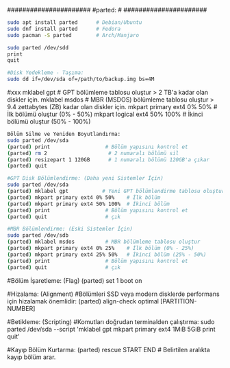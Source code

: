 ######################
#parted:             #
######################

```sh
sudo apt install parted      # Debian/Ubuntu
sudo dnf install parted      # Fedora
sudo pacman -S parted        # Arch/Manjaro
```
```sh
sudo parted /dev/sdd
print
quit
```

```sh
#Disk Yedekleme - Taşıma:
sudo dd if=/dev/sda of=/path/to/backup.img bs=4M
```

#xxx
mklabel gpt        # GPT bölümleme tablosu oluştur > 2 TB'a kadar olan diskler için.
mklabel msdos      # MBR (MSDOS) bölümleme tablosu oluştur > 9.4 zettabytes (ZB) kadar olan diskler için.
mkpart primary ext4 0% 50%      # İlk bölümü oluştur (0% - 50%)
mkpart logical ext4 50% 100%    # İkinci bölümü oluştur (50% - 100%)

```sh
Bölüm Silme ve Yeniden Boyutlandırma:
sudo parted /dev/sda
(parted) print                  # Bölüm yapısını kontrol et
(parted) rm 2                    # 2 numaralı bölümü sil
(parted) resizepart 1 120GB      # 1 numaralı bölümü 120GB'a çıkar
(parted) quit
```
```sh
#GPT Disk Bölümlendirme: (Daha yeni Sistemler İçin)
sudo parted /dev/sda
(parted) mklabel gpt           # Yeni GPT bölümlendirme tablosu oluştur
(parted) mkpart primary ext4 0% 50%    # İlk bölüm
(parted) mkpart primary ext4 50% 100%  # İkinci bölüm
(parted) print                  # Bölüm yapısını kontrol et
(parted) quit                   # çık

#MBR Bölümlendirme: (Eski Sistemler İçin)
sudo parted /dev/sdb
(parted) mklabel msdos          # MBR bölümleme tablosu oluştur
(parted) mkpart primary ext4 0% 25%    # İlk bölüm (0% - 25%)
(parted) mkpart primary ext4 25% 50%   # İkinci bölüm (25% - 50%)
(parted) print                  # Bölüm yapısını kontrol et
(parted) quit                   # çık
```

#Bölüm İşaretleme: (Flag)
(parted) set 1 boot on

#Hizalama: (Alignment)          #Bölümleri SSD veya modern disklerde performans için hizalamak önemlidir:
(parted) align-check optimal [PARTITION-NUMBER]

#Betikleme: (Scripting)        #Komutları doğrudan terminalden çalıştırma:
sudo parted /dev/sda --script 'mklabel gpt mkpart primary ext4 1MiB 5GiB print quit'

#Kayıp Bölüm Kurtarma:
(parted) rescue START END  # Belirtilen aralıkta kayıp bölüm arar.

